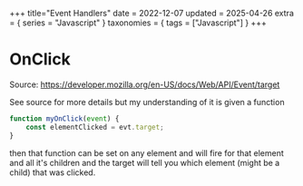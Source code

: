 +++
title="Event Handlers"
date = 2022-12-07
updated = 2025-04-26
extra = { series = "Javascript" }
taxonomies = { tags = ["Javascript"] }
+++

# OnClick

Source: <https://developer.mozilla.org/en-US/docs/Web/API/Event/target>

See source for more details but my understanding of it is given a function

```javascript
function myOnClick(event) {
    const elementClicked = evt.target;
}
```

then that function can be set on any element and will fire for that element and all it's children and the target will
tell you which element (might be a child) that was clicked.
